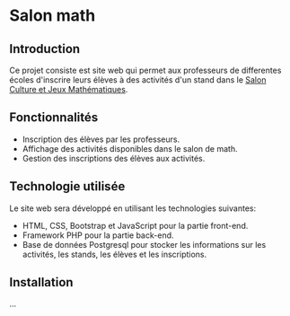# Salon math

## Introduction

Ce projet consiste est site web qui permet aux professeurs de differentes écoles d'inscrire leurs élèves à des activités d'un stand dans le <a href="https://salon-math.fr/"> Salon Culture et Jeux Mathématiques</a>.

## Fonctionnalités

- Inscription des élèves par les professeurs.
- Affichage des activités disponibles dans le salon de math.
- Gestion des inscriptions des élèves aux activités.

## Technologie utilisée

Le site web sera développé en utilisant les technologies suivantes:

- HTML, CSS, Bootstrap et JavaScript pour la partie front-end.
- Framework PHP pour la partie back-end.
- Base de données Postgresql pour stocker les informations sur les activités, les stands, les élèves et les inscriptions.

## Installation

...
